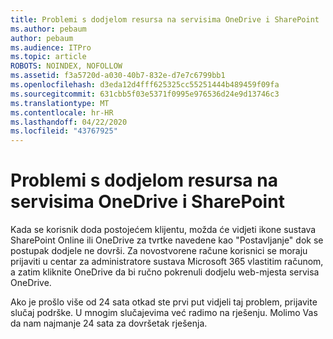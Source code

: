 ```yaml
---
title: Problemi s dodjelom resursa na servisima OneDrive i SharePoint
ms.author: pebaum
author: pebaum
ms.audience: ITPro
ms.topic: article
ROBOTS: NOINDEX, NOFOLLOW
ms.assetid: f3a5720d-a030-40b7-832e-d7e7c6799bb1
ms.openlocfilehash: d3eda12d4fff625325cc55251444b489459f09fa
ms.sourcegitcommit: 631cbb5f03e5371f0995e976536d24e9d13746c3
ms.translationtype: MT
ms.contentlocale: hr-HR
ms.lasthandoff: 04/22/2020
ms.locfileid: "43767925"
---
```

# <a name="provisioning-issues-in-onedrive-and-sharepoint"></a>Problemi s dodjelom resursa na servisima OneDrive i SharePoint

Kada se korisnik doda postojećem klijentu, možda će vidjeti ikone sustava SharePoint Online ili OneDrive za tvrtke navedene kao "Postavljanje" dok se postupak dodjele ne dovrši. Za novostvorene račune korisnici se moraju prijaviti u centar za administratore sustava Microsoft 365 vlastitim računom, a zatim kliknite OneDrive da bi ručno pokrenuli dodjelu web-mjesta servisa OneDrive.
  
Ako je prošlo više od 24 sata otkad ste prvi put vidjeli taj problem, prijavite slučaj podrške. U mnogim slučajevima već radimo na rješenju. Molimo Vas da nam najmanje 24 sata za dovršetak rješenja.
  
